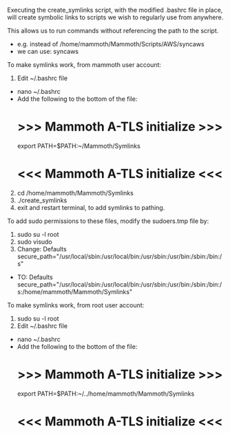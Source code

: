 Executing the create_symlinks script, with the modified .bashrc file in place,
will create symbolic links to scripts we wish to regularly use from anywhere.

This allows us to run commands without referencing the path to the script.
- e.g. instead of /home/mammoth/Mammoth/Scripts/AWS/syncaws
- we can use: syncaws

To make symlinks work, from mammoth user account:
1. Edit ~/.bashrc file
  - nano ~/.bashrc
  - Add the following to the bottom of the file:
    # >>> Mammoth A-TLS initialize >>>
    export PATH=$PATH:~/Mammoth/Symlinks
    # <<< Mammoth A-TLS initialize <<<
2. cd /home/mammoth/Mammoth/Symlinks
3. ./create_symlinks
4. exit and restart terminal, to add symlinks to pathing.

To add sudo permissions to these files, modify the sudoers.tmp file by:
1. sudo su -l root
2. sudo visudo
3. Change: Defaults        secure_path="/usr/local/sbin:/usr/local/bin:/usr/sbin:/usr/bin:/sbin:/bin:/s"
 - TO: Defaults        secure_path="/usr/local/sbin:/usr/local/bin:/usr/sbin:/usr/bin:/sbin:/bin:/s:/home/mammoth/Mammoth/Symlinks"

 To make symlinks work, from root user account:
 1. sudo su -l root
 2. Edit ~/.bashrc file
   - nano ~/.bashrc
   - Add the following to the bottom of the file:
     # >>> Mammoth A-TLS initialize >>>
     export PATH=$PATH:~/../home/mammoth/Mammoth/Symlinks
     # <<< Mammoth A-TLS initialize <<<
